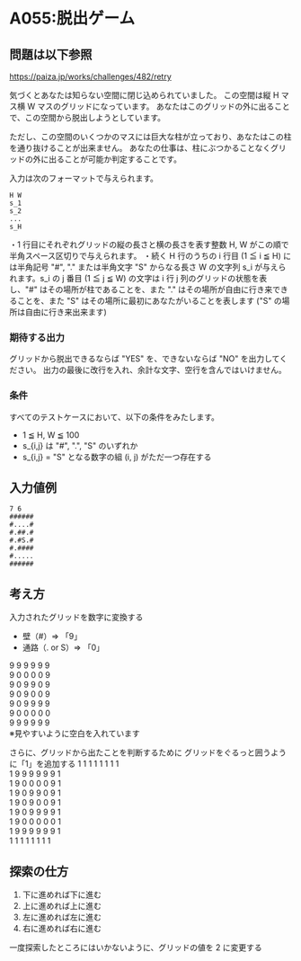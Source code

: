 # A055:脱出ゲーム

## 問題は以下参照

https://paiza.jp/works/challenges/482/retry

気づくとあなたは知らない空間に閉じ込められていました。
この空間は縦 H マス横 W マスのグリッドになっています。
あなたはこのグリッドの外に出ることで、この空間から脱出しようとしています。

ただし、この空間のいくつかのマスには巨大な柱が立っており、あなたはこの柱を通り抜けることが出来ません。
あなたの仕事は、柱にぶつかることなくグリッドの外に出ることが可能か判定することです。

入力は次のフォーマットで与えられます。

```
H W
s_1
s_2
...
s_H
```

・1 行目にそれぞれグリッドの縦の長さと横の長さを表す整数 H, W がこの順で半角スペース区切りで与えられます。
・続く H 行のうちの i 行目 (1 ≦ i ≦ H) には半角記号 "#", "." または半角文字 "S" からなる長さ W の文字列 s_i が与えられます。s_i の j 番目 (1 ≦ j ≦ W) の文字は i 行 j 列のグリッドの状態を表し、"#" はその場所が柱であることを、また "." はその場所が自由に行き来できることを、また "S" はその場所に最初にあなたがいることを表します ("S" の場所は自由に行き来出来ます)

### 期待する出力

グリッドから脱出できるならば "YES" を、できないならば "NO" を出力してください。
出力の最後に改行を入れ、余計な文字、空行を含んではいけません。

### 条件

すべてのテストケースにおいて、以下の条件をみたします。

- 1 ≦ H, W ≦ 100
- s\_{i,j} は "#", ".", "S" のいずれか
- s\_{i,j} = "S" となる数字の組 (i, j) がただ一つ存在する

## 入力値例

```
7 6
######
#....#
#.##.#
#.#S.#
#.####
#.....
######
```

## 考え方

入力されたグリッドを数字に変換する

- 壁（#）=> 「9」
- 通路（. or S）=> 「0」

9 9 9 9 9 9  
9 0 0 0 0 9  
9 0 9 9 0 9  
9 0 9 0 0 9  
9 0 9 9 9 9  
9 0 0 0 0 0  
9 9 9 9 9 9  
※見やすいように空白を入れています

さらに、グリッドから出たことを判断するために
グリッドをぐるっと囲うように「1」を追加する
1 1 1 1 1 1 1 1  
1 9 9 9 9 9 9 1  
1 9 0 0 0 0 9 1  
1 9 0 9 9 0 9 1  
1 9 0 9 0 0 9 1  
1 9 0 9 9 9 9 1  
1 9 0 0 0 0 0 1  
1 9 9 9 9 9 9 1  
1 1 1 1 1 1 1 1

## 探索の仕方

1. 下に進めれば下に進む
1. 上に進めれば上に進む
1. 左に進めれば左に進む
1. 右に進めれば右に進む

一度探索したところにはいかないように、グリッドの値を 2 に変更する
